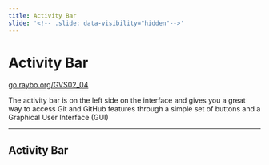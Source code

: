 ```yaml
---
title: Activity Bar
slide: '<!-- .slide: data-visibility="hidden"-->'
---
```


<!-- .slide: data-state="layout-title" class="bg-dark"-->

# Activity Bar

<div class="slide-link"><a href="https://go.raybo.org/GVS02_01"><i class="fab fa-slideshare"></i> go.raybo.org/GVS02_04</a></div>

> >

The activity bar is on the left side on the interface and gives you a great way to access Git and GitHub features through a simple set of buttons and a Graphical User Interface (GUI)

---
## Activity Bar

> >
